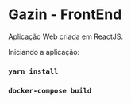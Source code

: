 # Gazin - FrontEnd

Aplicação Web criada em ReactJS.

Iniciando a aplicação:
### `yarn install`
### `docker-compose build`

